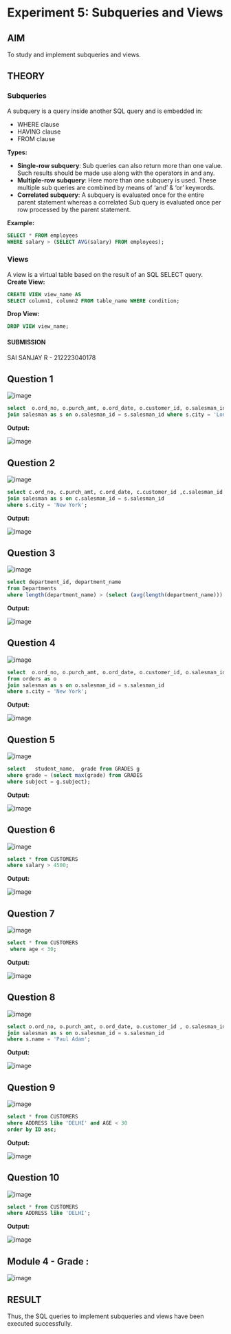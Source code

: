 # Experiment 5: Subqueries and Views

## AIM
To study and implement subqueries and views.

## THEORY

### Subqueries
A subquery is a query inside another SQL query and is embedded in:
- WHERE clause
- HAVING clause
- FROM clause

**Types:**
- **Single-row subquery**:
  Sub queries can also return more than one value. Such results should be made use along with the operators in and any.
- **Multiple-row subquery**:
  Here more than one subquery is used. These multiple sub queries are combined by means of ‘and’ & ‘or’ keywords.
- **Correlated subquery**:
  A subquery is evaluated once for the entire parent statement whereas a correlated Sub query is evaluated once per row processed by the parent statement.

**Example:**
```sql
SELECT * FROM employees
WHERE salary > (SELECT AVG(salary) FROM employees);
```
### Views
A view is a virtual table based on the result of an SQL SELECT query.
**Create View:**
```sql
CREATE VIEW view_name AS
SELECT column1, column2 FROM table_name WHERE condition;
```
**Drop View:**
```sql
DROP VIEW view_name;
```
#### SUBMISSION 

SAI SANJAY R - 212223040178

**Question 1**
--
![image](https://github.com/user-attachments/assets/89eb6b86-2a0b-4fe2-8f39-42140b508a6d)


```sql
select  o.ord_no, o.purch_amt, o.ord_date, o.customer_id, o.salesman_id from orders as o
join salesman as s on o.salesman_id = s.salesman_id where s.city = 'London';
```

**Output:**

![image](https://github.com/user-attachments/assets/c4771af6-3229-4d02-9aa5-9ff97736f909)

**Question 2**
---
![image](https://github.com/user-attachments/assets/cb187f11-08f6-4815-b951-ce7166521014)

```sql
select c.ord_no, c.purch_amt, c.ord_date, c.customer_id ,c.salesman_id from orders as c
join salesman as s on c.salesman_id = s.salesman_id 
where s.city = 'New York';
```

**Output:**

![image](https://github.com/user-attachments/assets/182e821f-0ac2-4b26-bb31-e7579d0c3c3a)

**Question 3**
---
![image](https://github.com/user-attachments/assets/98bef94b-fc28-462b-98de-d6173815db6d)

```sql
select department_id, department_name
from Departments
where length(department_name) > (select (avg(length(department_name))) from Departments);
```

**Output:**

![image](https://github.com/user-attachments/assets/e79cac22-1f54-4e16-9ffe-57cd8d9f28d1)

**Question 4**
---
![image](https://github.com/user-attachments/assets/a9bf8965-dc93-4cde-a49f-2ea607026a49)

```sql
select  o.ord_no, o.purch_amt, o.ord_date, o.customer_id, o.salesman_id
from orders as o
join salesman as s on o.salesman_id = s.salesman_id
where s.city = 'New York';
```

**Output:**

![image](https://github.com/user-attachments/assets/3a966202-e7c4-4ac3-8b0d-d07232d1ea52)

**Question 5**
---
![image](https://github.com/user-attachments/assets/6185b130-4f6d-4555-bcb4-353669d073cf)

```sql
select   student_name,  grade from GRADES g
where grade = (select max(grade) from GRADES
where subject = g.subject);
```

**Output:**

![image](https://github.com/user-attachments/assets/5d0bfdea-285a-4390-81bc-5a20659bfabd)

**Question 6**
---
![image](https://github.com/user-attachments/assets/1a5d01b0-d967-4ab7-9370-1dbd139210c8)

```sql
select * from CUSTOMERS
where salary > 4500;
```

**Output:**

![image](https://github.com/user-attachments/assets/725e9da4-ac40-4645-9379-fb9ad4161115)

**Question 7**
---
![image](https://github.com/user-attachments/assets/6b95d6af-0cf4-4aa0-a532-5b080a81e52c)

```sql
select * from CUSTOMERS
 where age < 30;
```

**Output:**

![image](https://github.com/user-attachments/assets/35204d4a-c4de-41f3-98b3-390b380268c1)

**Question 8**
---
![image](https://github.com/user-attachments/assets/5ccf1a2d-26c9-4370-a530-cd159351d78b)

```sql
select o.ord_no, o.purch_amt, o.ord_date, o.customer_id , o.salesman_id from orders as o
join salesman as s on o.salesman_id = s.salesman_id 
where s.name = 'Paul Adam';
```

**Output:**

![image](https://github.com/user-attachments/assets/50c07723-c6b0-451e-866b-188f60be2a12)

**Question 9**
---
![image](https://github.com/user-attachments/assets/9b743d57-e208-4df3-85c0-2f495f678407)

```sql
select * from CUSTOMERS
where ADDRESS like 'DELHI' and AGE < 30
order by ID asc;
```

**Output:**

![image](https://github.com/user-attachments/assets/4c8c1126-cba3-476e-a623-86ea741de664)

**Question 10**
---
![image](https://github.com/user-attachments/assets/e89ffa0f-c440-47b3-b13a-17418eb2a626)

```sql
select * from CUSTOMERS
where ADDRESS like 'DELHI';
```

**Output:**

![image](https://github.com/user-attachments/assets/41b8531c-a394-40dc-a6fe-effc4168d504)

## Module 4 - Grade :

![image](https://github.com/user-attachments/assets/e2bb6d11-d661-44f3-9f1a-252d5ce9881b)

## RESULT
Thus, the SQL queries to implement subqueries and views have been executed successfully.
